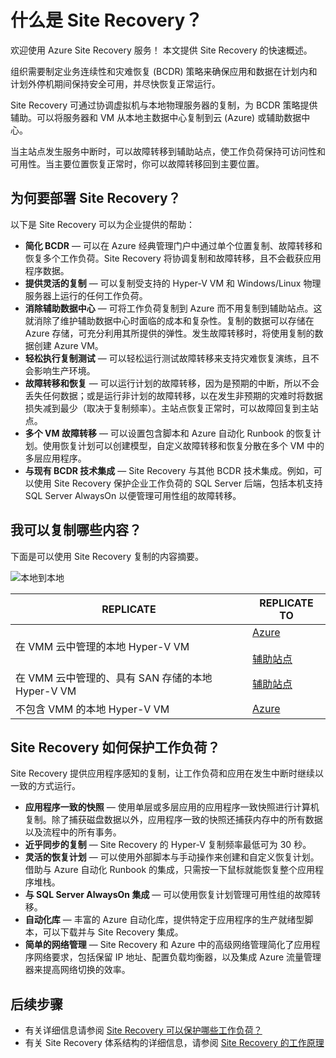 <properties
    pageTitle="什么是 Site Recovery？| Azure"
    description="概述 Azure Site Recovery 服务并汇总部署方案。"
    services="site-recovery"
    documentationcenter=""
    author="rayne-wiselman"
    manager="cfreeman"
    editor="" />  

<tags
    ms.assetid="e9b97b00-0c92-4970-ae92-5166a4d43b68"
    ms.service="site-recovery"
    ms.devlang="na"
    ms.topic="get-started-article"
    ms.tgt_pltfrm="na"
    ms.workload="storage-backup-recovery"
    ms.date="10/30/2016"
    wacn.date="12/12/2016"
    ms.author="raynew" />  


# 什么是 Site Recovery？
欢迎使用 Azure Site Recovery 服务！ 本文提供 Site Recovery 的快速概述。

组织需要制定业务连续性和灾难恢复 (BCDR) 策略来确保应用和数据在计划内和计划外停机期间保持安全可用，并尽快恢复正常运行。

Site Recovery 可通过协调虚拟机与本地物理服务器的复制，为 BCDR 策略提供辅助。可以将服务器和 VM 从本地主数据中心复制到云 (Azure) 或辅助数据中心。

当主站点发生服务中断时，可以故障转移到辅助站点，使工作负荷保持可访问性和可用性。当主要位置恢复正常时，你可以故障转移回到主要位置。





## 为何要部署 Site Recovery？
以下是 Site Recovery 可以为企业提供的帮助：

* **简化 BCDR** — 可以在 Azure 经典管理门户中通过单个位置复制、故障转移和恢复多个工作负荷。Site Recovery 将协调复制和故障转移，且不会截获应用程序数据。
* **提供灵活的复制** — 可以复制受支持的 Hyper-V VM 和 Windows/Linux 物理服务器上运行的任何工作负荷。
* **消除辅助数据中心** — 可将工作负荷复制到 Azure 而不用复制到辅助站点。这就消除了维护辅助数据中心时面临的成本和复杂性。复制的数据可以存储在 Azure 存储，可充分利用其所提供的弹性。发生故障转移时，将使用复制的数据创建 Azure VM。
* **轻松执行复制测试** — 可以轻松运行测试故障转移来支持灾难恢复演练，且不会影响生产环境。
* **故障转移和恢复** — 可以运行计划的故障转移，因为是预期的中断，所以不会丢失任何数据；或是运行非计划的故障转移，以在发生非预期的灾难时将数据损失减到最少（取决于复制频率）。主站点恢复正常时，可以故障回复到主站点。
* **多个 VM 故障转移** — 可以设置包含脚本和 Azure 自动化 Runbook 的恢复计划。使用恢复计划可以创建模型，自定义故障转移和恢复分散在多个 VM 中的多层应用程序。
* **与现有 BCDR 技术集成** — Site Recovery 与其他 BCDR 技术集成。例如，可以使用 Site Recovery 保护企业工作负荷的 SQL Server 后端，包括本机支持 SQL Server AlwaysOn 以便管理可用性组的故障转移。

## 我可以复制哪些内容？
下面是可以使用 Site Recovery 复制的内容摘要。

![本地到本地](./media/site-recovery-overview/asr-overview-graphic.png)  


**REPLICATE** | **REPLICATE TO** 
---|---
在 VMM 云中管理的本地 Hyper-V VM | [Azure](/documentation/articles/site-recovery-vmm-to-azure/)<br/><br/> [辅助站点](/documentation/articles/site-recovery-vmm-to-vmm/) 
在 VMM 云中管理的、具有 SAN 存储的本地 Hyper-V VM| [辅助站点](/documentation/articles/site-recovery-vmm-san/)
不包含 VMM 的本地 Hyper-V VM| [Azure](/documentation/articles/site-recovery-hyper-v-site-to-azure/)

## Site Recovery 如何保护工作负荷？
Site Recovery 提供应用程序感知的复制，让工作负荷和应用在发生中断时继续以一致的方式运行。

- **应用程序一致的快照** — 使用单层或多层应用的应用程序一致快照进行计算机复制。除了捕获磁盘数据以外，应用程序一致的快照还捕获内存中的所有数据以及流程中的所有事务。
- **近乎同步的复制** — Site Recovery 的 Hyper-V 复制频率最低可为 30 秒。
- **灵活的恢复计划** — 可以使用外部脚本与手动操作来创建和自定义恢复计划。借助与 Azure 自动化 Runbook 的集成，只需按一下鼠标就能恢复整个应用程序堆栈。
- **与 SQL Server AlwaysOn 集成** — 可以使用恢复计划管理可用性组的故障转移。
- **自动化库** — 丰富的 Azure 自动化库，提供特定于应用程序的生产就绪型脚本，可以下载并与 Site Recovery 集成。
- **简单的网络管理** — Site Recovery 和 Azure 中的高级网络管理简化了应用程序网络要求，包括保留 IP 地址、配置负载均衡器，以及集成 Azure 流量管理器来提高网络切换的效率。

## 后续步骤
- 有关详细信息请参阅 [Site Recovery 可以保护哪些工作负荷？](/documentation/articles/site-recovery-workload/)
- 有关 Site Recovery 体系结构的详细信息，请参阅 [Site Recovery 的工作原理](/documentation/articles/site-recovery-components/)

<!---HONumber=Mooncake_1205_2016-->